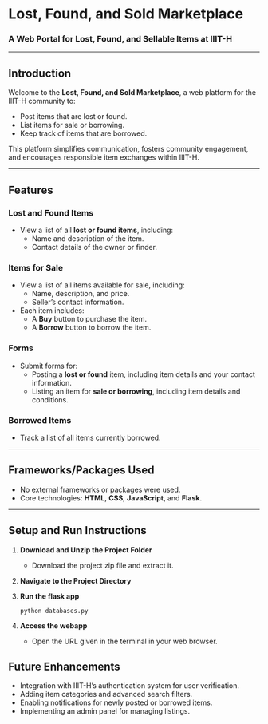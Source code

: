 # **Lost, Found, and Sold Marketplace**
### A Web Portal for Lost, Found, and Sellable Items at IIIT-H

---

## **Introduction**
Welcome to the **Lost, Found, and Sold Marketplace**, a web platform for the IIIT-H community to:
- Post items that are lost or found.
- List items for sale or borrowing.
- Keep track of items that are borrowed.

This platform simplifies communication, fosters community engagement, and encourages responsible item exchanges within IIIT-H.

---

## **Features**

### **Lost and Found Items**
- View a list of all **lost or found items**, including:
  - Name and description of the item.
  - Contact details of the owner or finder.

### **Items for Sale**
- View a list of all items available for sale, including:
  - Name, description, and price.
  - Seller’s contact information.
- Each item includes:
  - A **Buy** button to purchase the item.
  - A **Borrow** button to borrow the item.

### **Forms**
- Submit forms for:
  - Posting a **lost or found** item, including item details and your contact information.
  - Listing an item for **sale or borrowing**, including item details and conditions.

### **Borrowed Items**
- Track a list of all items currently borrowed.

---

## **Frameworks/Packages Used**
- No external frameworks or packages were used.
- Core technologies: **HTML**, **CSS**, **JavaScript**, and **Flask**.

---

## **Setup and Run Instructions**

1. **Download and Unzip the Project Folder**  
   - Download the project zip file and extract it.

2. **Navigate to the Project Directory**  

3. **Run the flask app**  
   ```bash
   python databases.py

2. **Access the webapp**  
   - Open the URL given in the terminal in your web browser.

## **Future Enhancements**
- Integration with IIIT-H’s authentication system for user verification.
- Adding item categories and advanced search filters.
- Enabling notifications for newly posted or borrowed items.
- Implementing an admin panel for managing listings.
